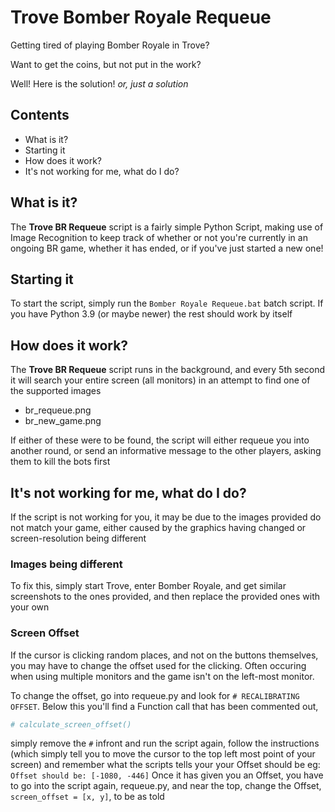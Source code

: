 # Trove Bomber Royale Requeue

Getting tired of playing Bomber Royale in Trove?

Want to get the coins, but not put in the work?

Well! Here is the solution! _or, just a solution_

## Contents

- What is it?
- Starting it
- How does it work?
- It's not working for me, what do I do?

## What is it?

The **Trove BR Requeue** script is a fairly simple Python Script, making use of Image Recognition to keep track of whether or not you're currently in an ongoing BR game, whether it has ended, or if you've just started a new one!

## Starting it

To start the script, simply run the `Bomber Royale Requeue.bat` batch script. If you have Python 3.9 (or maybe newer) the rest should work by itself

## How does it work?

The **Trove BR Requeue** script runs in the background, and every 5th second it will search your entire screen (all monitors) in an attempt to find one of the supported images

- br_requeue.png
- br_new_game.png

If either of these were to be found, the script will either requeue you into another round, or send an informative message to the other players, asking them to kill the bots first

## It's not working for me, what do I do?

If the script is not working for you, it may be due to the images provided do not match your game, either caused by the graphics having changed or screen-resolution being different

### Images being different

To fix this, simply start Trove, enter Bomber Royale, and get similar screenshots to the ones provided, and then replace the provided ones with your own

### Screen Offset

If the cursor is clicking random places, and not on the buttons themselves, you may have to change the offset used for the clicking. Often occuring when using multiple monitors and the game isn't on the left-most monitor.

To change the offset, go into requeue.py and look for `# RECALIBRATING OFFSET`. Below this you'll find a Function call that has been commented out, 
```py
# calculate_screen_offset()
```
simply remove the `#` infront and run the script again, follow the instructions (which simply tell you to move the cursor to the top left most point of your screen) and remember what the scripts tells your your Offset should be
eg: `Offset should be: [-1080, -446]`
Once it has given you an Offset, you have to go into the script again, requeue.py, and near the top, change the Offset, `screen_offset = [x, y]`, to be as told